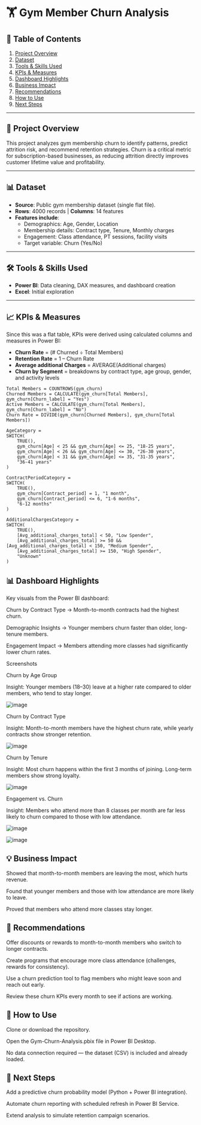 # 🏋️ Gym Member Churn Analysis  

## 📑 Table of Contents
1. [Project Overview](#-project-overview)  
2. [Dataset](#-dataset)  
3. [Tools & Skills Used](#-tools--skills-used)  
4. [KPIs & Measures](#-kpis--measures)  
5. [Dashboard Highlights](#-dashboard-highlights)  
6. [Business Impact](#-business-impact)  
7. [Recommendations](#-recommendations)  
8. [How to Use](#-how-to-use)  
9. [Next Steps](#-next-steps)  

---

## 📌 Project Overview  
This project analyzes gym membership churn to identify patterns, predict attrition risk, and recommend retention strategies. 
Churn is a critical metric for subscription-based businesses, as reducing attrition directly improves customer lifetime value and profitability.  

---

## 📊 Dataset  
- **Source**: Public gym membership dataset (single flat file).  
- **Rows**: 4000 records | **Columns**: 14 features  
- **Features include**:  
  - Demographics: Age, Gender, Location  
  - Membership details: Contract type, Tenure, Monthly charges  
  - Engagement: Class attendance, PT sessions, facility visits  
  - Target variable: Churn (Yes/No)  

---

## 🛠️ Tools & Skills Used  
- **Power BI**: Data cleaning, DAX measures, and dashboard creation  
- **Excel**: Initial exploration  

---

## 📈 KPIs & Measures  
Since this was a flat table, KPIs were derived using calculated columns and measures in Power BI:  
- **Churn Rate** = (# Churned ÷ Total Members)  
- **Retention Rate** = 1 – Churn Rate  
- **Average additional Charges** = AVERAGE(Additional charges)  
- **Churn by Segment** = breakdowns by contract type, age group, gender, and activity levels  

```DAX
Total Members = COUNTROWS(gym_churn)
Churned Members = CALCULATE(gym_churn[Total Members], gym_churn[Churn_label] = "Yes")
Active Members = CALCULATE(gym_churn[Total Members], gym_churn[Churn_label] = "No")
Churn Rate = DIVIDE(gym_churn[Churned Members], gym_churn[Total Members])

AgeCategory = 
SWITCH(
    TRUE(),
    gym_churn[Age] < 25 && gym_churn[Age] <= 25, "18-25 years",
    gym_churn[Age] < 26 && gym_churn[Age] <= 30, "26-30 years",
    gym_churn[Age] < 31 && gym_churn[Age] <= 35, "31-35 years",
    "36-41 years"
)

ContractPeriodCategory = 
SWITCH(
    TRUE(),
    gym_churn[Contract_period] = 1, "1 month",
    gym_churn[Contract_period] <= 6, "1-6 months",
    "6-12 months"
)

AdditionalChargesCategory = 
SWITCH(
    TRUE(),
    [Avg_additional_charges_total] < 50, "Low Spender",
    [Avg_additional_charges_total] >= 50 && [Avg_additional_charges_total] < 150, "Medium Spender",
    [Avg_additional_charges_total] >= 150, "High Spender",
    "Unknown"
)
```


## 📊 Dashboard Highlights
Key visuals from the Power BI dashboard:

Churn by Contract Type → Month-to-month contracts had the highest churn.

Demographic Insights → Younger members churn faster than older, long-tenure members.

Engagement Impact → Members attending more classes had significantly lower churn rates.


Screenshots

Churn by Age Group

Insight: Younger members (18–30) leave at a higher rate compared to older members, who tend to stay longer.

![image](https://github.com/user-attachments/assets/1ddcc8e0-421b-4ded-a581-417adde38150)


Churn by Contract Type


Insight: Month-to-month members have the highest churn rate, while yearly contracts show stronger retention.

![image](https://github.com/user-attachments/assets/352f6336-b982-4fa3-b8fb-096e48ecc6e4)



Churn by Tenure

Insight: Most churn happens within the first 3 months of joining. Long-term members show strong loyalty.


![image](https://github.com/user-attachments/assets/8fdfc1c0-da90-4279-b09e-83a19b60eed6)



Engagement vs. Churn

Insight: Members who attend more than 8 classes per month are far less likely to churn compared to those with low attendance.


![image](https://github.com/user-attachments/assets/21a669d3-40bb-489b-a35f-cb3d6a98cd3c)



![image](https://github.com/user-attachments/assets/02863b61-f392-41d6-853e-32074dae3836)



## 💡 Business Impact

Showed that month-to-month members are leaving the most, which hurts revenue.

Found that younger members and those with low attendance are more likely to leave.

Proved that members who attend more classes stay longer.

## 📝 Recommendations

Offer discounts or rewards to month-to-month members who switch to longer contracts.

Create programs that encourage more class attendance (challenges, rewards for consistency).

Use a churn prediction tool to flag members who might leave soon and reach out early.

Review these churn KPIs every month to see if actions are working.

## 🚀 How to Use

Clone or download the repository.

Open the Gym-Churn-Analysis.pbix file in Power BI Desktop.

No data connection required — the dataset (CSV) is included and already loaded.


## 📌 Next Steps

Add a predictive churn probability model (Python + Power BI integration).

Automate churn reporting with scheduled refresh in Power BI Service.

Extend analysis to simulate retention campaign scenarios.
